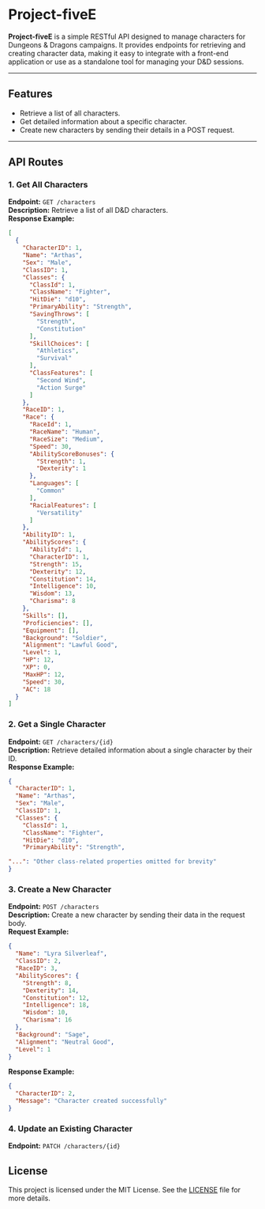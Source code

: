 # Project-fiveE

**Project-fiveE** is a simple RESTful API designed to manage characters for Dungeons & Dragons campaigns. It provides endpoints for retrieving and creating character data, making it easy to integrate with a front-end application or use as a standalone tool for managing your D&D sessions.

---

## Features
- Retrieve a list of all characters.
- Get detailed information about a specific character.
- Create new characters by sending their details in a POST request.

---

## API Routes

### 1. **Get All Characters**
**Endpoint:** `GET /characters`  
**Description:** Retrieve a list of all D&D characters.  
**Response Example:**  
```json
[
  {
    "CharacterID": 1,
    "Name": "Arthas",
    "Sex": "Male",
    "ClassID": 1,
    "Classes": {
      "ClassId": 1,
      "ClassName": "Fighter",
      "HitDie": "d10",
      "PrimaryAbility": "Strength",
      "SavingThrows": [
        "Strength",
        "Constitution"
      ],
      "SkillChoices": [
        "Athletics",
        "Survival"
      ],
      "ClassFeatures": [
        "Second Wind",
        "Action Surge"
      ]
    },
    "RaceID": 1,
    "Race": {
      "RaceId": 1,
      "RaceName": "Human",
      "RaceSize": "Medium",
      "Speed": 30,
      "AbilityScoreBonuses": {
        "Strength": 1,
        "Dexterity": 1
      },
      "Languages": [
        "Common"
      ],
      "RacialFeatures": [
        "Versatility"
      ]
    },
    "AbilityID": 1,
    "AbilityScores": {
      "AbilityId": 1,
      "CharacterID": 1,
      "Strength": 15,
      "Dexterity": 12,
      "Constitution": 14,
      "Intelligence": 10,
      "Wisdom": 13,
      "Charisma": 8
    },
    "Skills": [],
    "Proficiencies": [],
    "Equipment": [],
    "Background": "Soldier",
    "Alignment": "Lawful Good",
    "Level": 1,
    "HP": 12,
    "XP": 0,
    "MaxHP": 12,
    "Speed": 30,
    "AC": 18
  }
]
```

### 2. **Get a Single Character**
**Endpoint:** `GET /characters/{id}`  
**Description:** Retrieve detailed information about a single character by their ID.  
**Response Example:**  
```json
{
  "CharacterID": 1,
  "Name": "Arthas",
  "Sex": "Male",
  "ClassID": 1,
  "Classes": {
    "ClassId": 1,
    "ClassName": "Fighter",
    "HitDie": "d10",
    "PrimaryAbility": "Strength",

"...": "Other class-related properties omitted for brevity"
}
```
### 3. **Create a New Character**
**Endpoint:** `POST /characters`  
**Description:** Create a new character by sending their data in the request body.  
**Request Example:**  
```json
{
  "Name": "Lyra Silverleaf",
  "ClassID": 2,
  "RaceID": 3,
  "AbilityScores": {
    "Strength": 8,
    "Dexterity": 14,
    "Constitution": 12,
    "Intelligence": 18,
    "Wisdom": 10,
    "Charisma": 16
  },
  "Background": "Sage",
  "Alignment": "Neutral Good",
  "Level": 1
}
```
**Response Example:**  
```json
{
  "CharacterID": 2,
  "Message": "Character created successfully"
}
```

### 4. **Update an Existing Character**
**Endpoint:** `PATCH /characters/{id}`

## License
This project is licensed under the MIT License. See the [LICENSE](LICENSE) file for more details.
